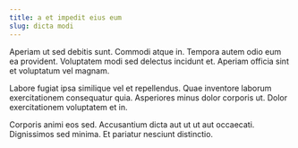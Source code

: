 ```yaml
---
title: a et impedit eius eum
slug: dicta modi
---
```


Aperiam ut sed debitis sunt. Commodi atque in. Tempora autem odio eum ea provident. Voluptatem modi sed delectus incidunt et. Aperiam officia sint et voluptatum vel magnam.

Labore fugiat ipsa similique vel et repellendus. Quae inventore laborum exercitationem consequatur quia. Asperiores minus dolor corporis ut. Dolor exercitationem voluptatem et in.

Corporis animi eos sed. Accusantium dicta aut ut ut aut occaecati. Dignissimos sed minima. Et pariatur nesciunt distinctio.
